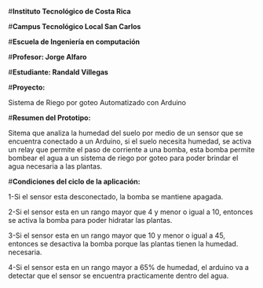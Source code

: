 #**Instituto Tecnológico de Costa Rica**

#**Campus Tecnológico Local San Carlos**

#**Escuela de Ingeniería en computación**

#**Profesor: Jorge Alfaro**

#**Estudiante: Randald Villegas**

#**Proyecto:**

Sistema de Riego por goteo Automatizado con Arduino

#**Resumen del Prototipo:**

Sitema que analiza la humedad del suelo por medio de un sensor que se encuentra conectado a un Arduino, si el suelo necesita humedad, se activa un relay que permite el paso de corriente a una bomba, esta bomba permite bombear el agua a un sistema de riego por goteo para poder brindar el agua necesaria a las plantas.


#**Condiciones del ciclo de la aplicación:**

1-Si el sensor esta desconectado, la bomba se mantiene apagada.

2-Si el sensor esta en un rango mayor que 4 y menor o igual a 10, entonces se activa la bomba para poder hidratar las plantas.

3-Si el sensor esta en un rango mayor que 10 y menor o igual a 45, entonces se desactiva la bomba porque las plantas tienen la humedad. necesaria.

4-Si el sensor esta en un rango mayor a 65% de humedad, el arduino va a detectar que el sensor se encuentra practicamente dentro del agua.

